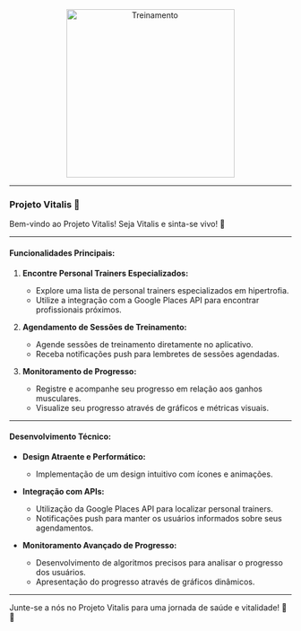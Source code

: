 <div align="center">
  <img src="https://media.giphy.com/media/MdA16VIoXKKxNE8Stk/giphy.gif" alt="Treinamento" width="300">
</div>


---

### Projeto Vitalis 💚

Bem-vindo ao Projeto Vitalis! Seja Vitalis e sinta-se vivo! 🌟

---

#### Funcionalidades Principais:

1. **Encontre Personal Trainers Especializados:**
   - Explore uma lista de personal trainers especializados em hipertrofia.
   - Utilize a integração com a Google Places API para encontrar profissionais próximos.

2. **Agendamento de Sessões de Treinamento:**
   - Agende sessões de treinamento diretamente no aplicativo.
   - Receba notificações push para lembretes de sessões agendadas.

3. **Monitoramento de Progresso:**
   - Registre e acompanhe seu progresso em relação aos ganhos musculares.
   - Visualize seu progresso através de gráficos e métricas visuais.

---

#### Desenvolvimento Técnico:

- **Design Atraente e Performático:**
  - Implementação de um design intuitivo com ícones e animações.
  
- **Integração com APIs:**
  - Utilização da Google Places API para localizar personal trainers.
  - Notificações push para manter os usuários informados sobre seus agendamentos.

- **Monitoramento Avançado de Progresso:**
  - Desenvolvimento de algoritmos precisos para analisar o progresso dos usuários.
  - Apresentação do progresso através de gráficos dinâmicos.

---

Junte-se a nós no Projeto Vitalis para uma jornada de saúde e vitalidade! 💪🚀

